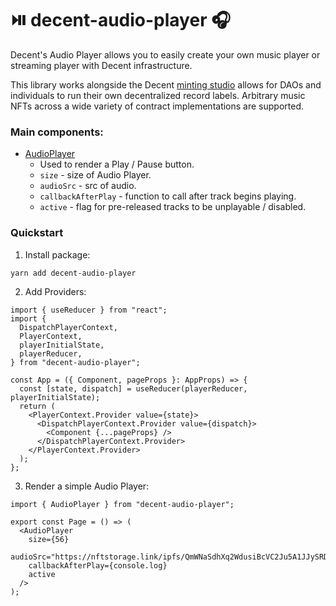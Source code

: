# ⏯️ decent-audio-player 🎧

Decent's Audio Player allows you to easily create your own music player or streaming player with Decent infrastructure.

This library works alongside the Decent [minting studio](https://hq.decent.xyz/) allows for DAOs and individuals to run their own decentralized record labels. Arbitrary music NFTs across a wide variety of contract implementations are supported.

### Main components:

- [AudioPlayer](https://github.com/SweetmanTech/audio-player/blob/main/src/audio-player/AudioPlayer.tsx)
  - Used to render a Play / Pause button.
  - `size` - size of Audio Player.
  - `audioSrc` - src of audio.
  - `callbackAfterPlay` - function to call after track begins playing.
  - `active` - flag for pre-released tracks to be unplayable / disabled.

### Quickstart

1. Install package:

```bash
yarn add decent-audio-player
```

2. Add Providers:

```tsx
import { useReducer } from "react";
import {
  DispatchPlayerContext,
  PlayerContext,
  playerInitialState,
  playerReducer,
} from "decent-audio-player";

const App = ({ Component, pageProps }: AppProps) => {
  const [state, dispatch] = useReducer(playerReducer, playerInitialState);
  return (
    <PlayerContext.Provider value={state}>
      <DispatchPlayerContext.Provider value={dispatch}>
        <Component {...pageProps} />
      </DispatchPlayerContext.Provider>
    </PlayerContext.Provider>
  );
};
```

3. Render a simple Audio Player:

```tsx
import { AudioPlayer } from "decent-audio-player";

export const Page = () => (
  <AudioPlayer
    size={56}
    audioSrc="https://nftstorage.link/ipfs/QmWNaSdhXq2WdusiBcVC2Ju5A1JJySRDVNrQMEBGcaazvC"
    callbackAfterPlay={console.log}
    active
  />
);
```
